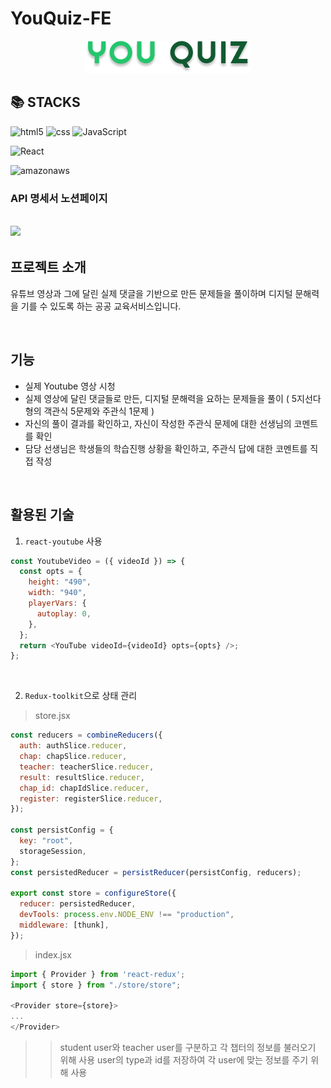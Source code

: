 # YouQuiz-FE


<div align="center">
  <img alt="image" src="./public/YouQuiz-logo.png" />
</div>


## 📚 STACKS
![html5](https://img.shields.io/badge/html5-E34F26?style=for-the-badge&logo=html5&logoColor=white)
![css](https://img.shields.io/badge/css-1572B6?style=for-the-badge&logo=css3&logoColor=white)
![JavaScript](https://img.shields.io/badge/JavaScript-F7DF1E?style=for-the-badge&logo=Javascript&logoColor=white)

![React](https://img.shields.io/badge/React-20232A?style=for-the-badge&logo=react&logoColor=61DAFB)

![amazonaws](https://img.shields.io/badge/amazonaws-232F3E?style=for-the-badge&logo=amazonaws&logoColor=white)

### API 명세서 노션페이지
<a href="https://www.notion.so/API-1e699ca81d11435a86296438df798b39?pvs=4"><img src="https://img.shields.io/badge/Notion-FFFFFF?style=for-the-badge&logo=Notion&logoColor=black"></a>
---
## 프로젝트 소개
유튜브 영상과 그에 달린 실제 댓글을 기반으로 만든 문제들을 풀이하며 디지털 문해력을 기를 수 있도록 하는 공공 교육서비스입니다.

<br>

## 기능
-	실제 Youtube 영상 시청 
-	실제 영상에 달린 댓글들로 만든, 디지털 문해력을 요하는 문제들을 풀이
( 5지선다형의 객관식 5문제와 주관식 1문제 )
-	자신의 풀이 결과를 확인하고, 자신이 작성한 주관식 문제에 대한 선생님의 코멘트를 확인
-	담당 선생님은 학생들의 학습진행 상황을 확인하고, 주관식 답에 대한 코멘트를 직접 작성

<br>

## 활용된 기술
1. `react-youtube` 사용
```JavaScript
const YoutubeVideo = ({ videoId }) => {
  const opts = {
    height: "490",
    width: "940",
    playerVars: {
      autoplay: 0,
    },
  };
  return <YouTube videoId={videoId} opts={opts} />;
};
```
<br>

2. `Redux-toolkit`으로 상태 관리<br>

>store.jsx
```JavaScript
const reducers = combineReducers({
  auth: authSlice.reducer,
  chap: chapSlice.reducer,
  teacher: teacherSlice.reducer,
  result: resultSlice.reducer,
  chap_id: chapIdSlice.reducer,
  register: registerSlice.reducer,
});
  
const persistConfig = {
  key: "root",
  storageSession,
};
const persistedReducer = persistReducer(persistConfig, reducers);

export const store = configureStore({
  reducer: persistedReducer,
  devTools: process.env.NODE_ENV !== "production",
  middleware: [thunk],
});
```
>index.jsx
```JavaScript
import { Provider } from 'react-redux';
import { store } from "./store/store";

<Provider store={store}>
...
</Provider>
```
>>student user와 teacher user를 구분하고
각 챕터의 정보를 불러오기 위해 사용
user의 type과 id를 저장하여 각 user에 맞는 정보를 주기 위해 사용



